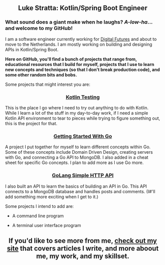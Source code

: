 ## <div align="center">Luke Stratta: Kotlin/Spring Boot Engineer</div>

### What sound does a giant make when he laughs? _A-low-ha_... and welcome to my GitHub!

I am a software engineer currently working for [Digital Futures](https://www.digitalfutures.com) and about to move to the Netherlands. I am mostly working on building and designing APIs in Kotlin/Spring Boot.

**Here on GitHub, you'll find a bunch of projects that range from, educational resources that I build for myself, projects that I use to learn new concepts and techniques (so that I don't break production code), and some other random bits and bobs.**

Some projects that might interest you are:

### <div align="center">[Kotlin Testing](https://github.com/lstratta/kotlin-testing)</div>

This is the place I go where I need to try out anything to do with Kotlin. While I learn a lot of the stuff in my day-to-day work, if I need a simple Kotlin API environment to tear to pieces while trying to figure something out, this is the project for that.

### <div align="center">[Getting Started With Go](https://github.com/lstratta/getting-started-with-go)</div>
    
A project I put together for myself to learn different concepts within Go. Some of these concepts include Domain Driven Design, creating servers with Go, and connecting a Go API to MongoDB. I also added in a cheat sheet for specific Go concepts. I plan to add more as I use Go more.

### <div align="center">[GoLang Simple HTTP API](https://github.com/lstratta/golang-simple-http-api)    </div>
    
I also built an API to learn the basics of building an API in Go. This API connects to a MongoDB database and handles posts and comments. (I#'ll add something more exciting when I get to it.)

Some projects I intend to add are:

* A command line program 

* A terminal user interface program 

## <div align="center">If you'd like to see more from me, [check out my site](https://lstratta.github.io/portfolio) that covers articles I write, and more aboout me, my work, and my skillset.</div>